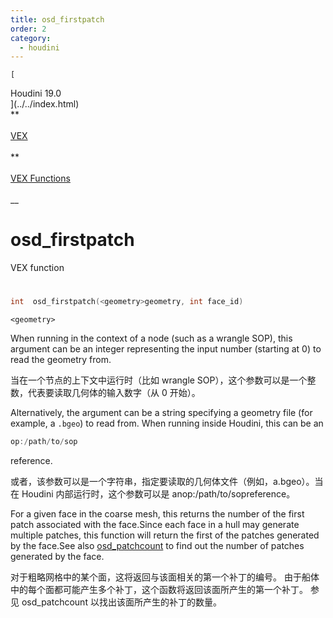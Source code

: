 ```yaml
---
title: osd_firstpatch
order: 2
category:
  - houdini
---
```

    
    [  
Houdini 19.0  
](../../index.html)  
**  
[  
VEX  
](../index.html)  
**  
[  
VEX Functions  
](index.html)  
\_\_

# osd_firstpatch

VEX function

#

```c
int  osd_firstpatch(<geometry>geometry, int face_id)
```

`<geometry>`

When running in the context of a node (such as a wrangle SOP), this argument
can be an integer representing the input number (starting at 0) to read the
geometry from.

当在一个节点的上下文中运行时（比如 wrangle SOP），这个参数可以是一个整数，代表要读取几何体的输入数字（从 0 开始）。

Alternatively, the argument can be a string specifying a geometry file (for
example, a `.bgeo`) to read from. When running inside Houdini, this can be an

```c
op:/path/to/sop
```

reference.

或者，该参数可以是一个字符串，指定要读取的几何体文件（例如，a.bgeo）。当在 Houdini 内部运行时，这个参数可以是 anop:/path/to/sopreference。

For a given face in the coarse mesh, this returns the number of the first
patch associated with the face.Since each face in a hull may generate multiple
patches, this function will return the first of the patches generated by the
face.See also [osd_patchcount](osd_patchcount.html) to find out the number of
patches generated by the face.

对于粗略网格中的某个面，这将返回与该面相关的第一个补丁的编号。 由于船体中的每个面都可能产生多个补丁，这个函数将返回该面所产生的第一个补丁。
参见 osd_patchcount 以找出该面所产生的补丁的数量。
